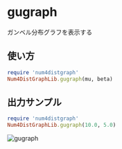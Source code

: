 gugraph
=======
ガンベル分布グラフを表示する

## 使い方

```ruby
require 'num4distgraph'
Num4DistGraphLib.gugraph(mu, beta)
```

## 出力サンプル

```ruby
require 'num4distgraph'
Num4DistGraphLib.gugraph(10.0, 5.0)
```

![gugraph](images/guGraph.jpg)



